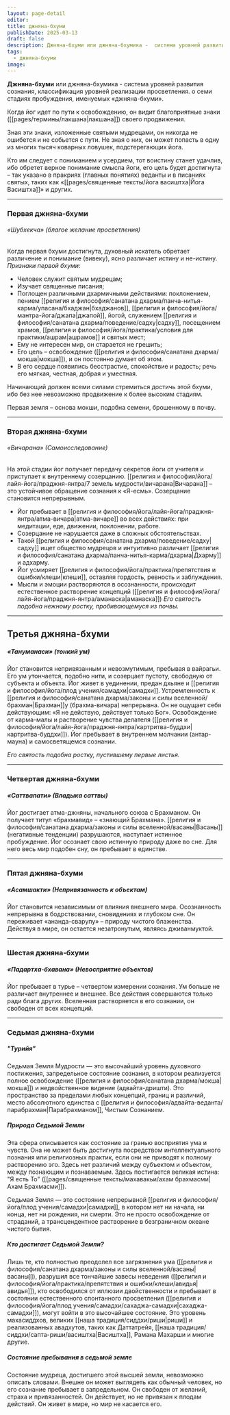```yaml
---
layout: page-detail
editor: 
title: джняна-бхуми
publishDate: 2025-03-13
draft: false
description: Джняна-бхуми или джняна-бхумика -  система уровней развития сознания, классификация уровней реализации просветления. о семи стадиях пробуждения, именуемых «джняна-бхуми».
tags:
  - джняна-бхуми
image:
---
```

**Джняна-бхуми** или джняна-бхумика -  система уровней развития сознания, классификация уровней реализации просветления. о семи стадиях пробуждения, именуемых «джняна-бхуми».

Когда йог идет по пути к освобождению, он видит благоприятные знаки ([[pages/термины/лакшана|лакшана]]) своего продвижения.

Зная эти знаки, изложенные святыми мудрецами, он никогда не ошибется и не собьется с пути. Не зная о них, он может попасть в одну из многих тысяч коварных ловушек, подстерегающих йога.

Кто им следует с пониманием и усердием, тот воистину станет удачлив, ибо обретет верное понимание смысла йоги, его цель будет достигнута – так указано в пракриях (главных понятиях) веданты и в писаниях святых, таких как «[[pages/священные тексты/йога васиштха|Йога Васиштха]]» и других.

---

### Первая джняна-бхуми

###### «Шубхекча» (благое желание просветления)

Когда первая бхуми достигнута, духовный искатель обретает различение и понимание (вивеку), ясно различает истину и не-истину.
 *Признаки первой бхуми:*
- Человек служит святым мудрецам;
- Изучает священные писания;
- Поглощен различными дхармичными действиями: поклонением, пением [[религия и философия/санатана дхарма/панча-нитья-карма/упасана/бхаджан|бхаджанов]], [[религия и философия/йога/мантра-йога/джапа|джапой]], йогой, служением [[религия и философия/санатана дхарма/поведение/садху|садху]], посещением храмов, [[религия и философия/йога/практика/условия для практики/ашрам|ашрамов]] и святых мест;
- Ему не интересен мир, он старается не грешить;
- Его цель – освобождение ([[религия и философия/санатана дхарма/мокша|мокша]]), и он постоянно думает об этом.
- В его сердце появились бесстрастие, спокойствие и радость; речь его мягкая, честная, добрая и уместная.

Начинающий должен всеми силами стремиться достичь этой бхуми, ибо без нее невозможно продвижение к более высоким стадиям.

Первая земля – основа мокши, подобна семени, брошенному в почву.


---

### Вторая джняна-бхуми

###### «Вичарана» (Самоисследование)

На этой стадии йог получает передачу секретов йоги от учителя и приступает к внутреннему созерцанию.
[[религия и философия/йога/лайя-йога/праджня-янтра/7 земель мудрости/вичарана|Вичарана]] – это устойчивое обращение сознания к «Я-есмь». Созерцание становится непрерывным.
- Йог пребывает в [[религия и философия/йога/лайя-йога/праджня-янтра/атма-вичара|атма-вичаре]] во всех действиях: при медитации, еде, движении, поклонении, работе.
- Созерцание не нарушается даже в сложных обстоятельствах.
- Такой [[религия и философия/санатана дхарма/поведение/садху|садху]] ищет общество мудрецов и интуитивно различает [[религия и философия/санатана дхарма/панча-нитья-карма/дхарма|Дхарму]] и адхарму.
- Йог усмиряет [[религия и философия/йога/практика/препятствия и ошибки/клеши|клеши]], оставляя гордость, ревность и заблуждения.
- Мысли и эмоции растворяются в осознанности, происходит естественное растворение концепций ([[религия и философия/йога/лайя-йога/праджня-янтра/аманаска|аманаска]])
*Его святость подобна нежному ростку, пробивающемуся из почвы.*

---

## Третья джняна-бхуми

##### «Тануманаси» (тонкий ум)
Йог становится непривязанным и невозмутимым, пребывая в вайрагьи.
Его ум утончается, подобно нити, и созерцает пустоту, свободную от субъекта и объекта.
Йог живет в уединении, предан дхьяне и [[религия и философия/йога/плод учения/самадхи|самадхи]].
Устремленность к [[религия и философия/санатана дхарма/законы и силы вселенной/брахман|Брахман]]у (брахма-вичара) непрерывна.
Он не ощущает себя действующим: «Я не действую, действует только Бог».
Освобождение от карма-малы и растворение чувства делателя ([[религия и философия/йога/лайя-йога/праджня-янтра/картритва-буддхи|картритва-буддхи]]).
Йог пребывает в внутреннем молчании (антар-мауна) и самосветящемся сознании.

*Его святость подобна ростку, пустившему первые листья.*


---

### Четвертая джняна-бхуми

##### «Саттвапати» (Владыка саттвы)
Йог достигает атма-джняны, начального союза с Брахманом.
Он получает титул «брахмавид» – «знающий Брахмана».
[[религия и философия/санатана дхарма/законы и силы вселенной/васаны|Васаны]] (негативные тенденции) разрушаются, наступает истинное пробуждение.
Йог осознает свою истинную природу даже во сне.
Для него весь мир подобен сну, он пребывает в единстве.

---

### Пятая джняна-бхуми

##### «Асамшакти» (Непривязанность к объектам)
Йог становится независимым от влияния внешнего мира.
Осознанность непрерывна в бодрствовании, сновидениях и глубоком сне.
Он переживает «ананда-сварупу» – природу чистого блаженства.
Действуя в мире, он остается незатронутым, являясь дживанмуктой.

---

### Шестая джняна-бхуми

##### «Падартха-бхавана» (Невосприятие объектов)

Йог пребывает в турье – четвертом измерении сознания.
Ум больше не различает внутреннее и внешнее.
Все действия совершаются только ради блага других. Вселенная растворяется в его сознании, он свободен от всех концепций.

---

### Седьмая джняна-бхуми
##### "Турийя"
Седьмая Земля Мудрости — это высочайший уровень духовного постижения, запредельное состояние сознания, в котором реализуется полное освобождение ([[религия и философия/санатана дхарма/мокша|мокша]]) и недвойственное видение (адвайта-дришти). Это пространство за пределами любых концепций, границ и различий, место абсолютного единства с [[религия и философия/адвайта-веданта/парабрахман|Парабрахманом]], Чистым Сознанием.

##### Природа Седьмой Земли

Эта сфера описывается как состояние за гранью восприятия ума и чувств. Она не может быть достигнута посредством интеллектуального познания или религиозных практик, если они не приводят к полному растворению эго. Здесь нет различий между субъектом и объектом, между познающим и познаваемым. Здесь постигается великая истина: "Я есть То" ([[pages/священные тексты/махавакьи/ахам брахмасми|Ахам Брахмасми]]).

Седьмая Земля — это состояние непрерывной [[религия и философия/йога/плод учения/самадхи|самадхи]], в котором нет ни начала, ни конца, нет ни рождения, ни смерти. Это не просто освобождение от страданий, а трансцендентное растворение в безграничном океане чистого бытия.

##### Кто достигает Седьмой Земли?

Лишь те, кто полностью преодолел все загрязнения ума ([[религия и философия/санатана дхарма/законы и силы вселенной/васаны|васаны]]), разрушил все тончайшие завесы неведения ([[религия и философия/йога/практика/препятствия и ошибки/клеши/авидья|авидья]]), кто освободился от иллюзии двойственности и пребывает в состоянии естественного спонтанного просветления ([[религия и философия/йога/плод учения/самадхи/сахаджа-самадхи|сахаджа-самадхи]]), могут войти в это высочайшее состояние. Это уровень махасиддхов, великих [[наша традиция/сиддхи/риши|риши]] и реализованных авадхутов, таких как Даттатрейя, [[наша традиция/сиддхи/сапта-риши/васиштха|Васиштха]], Рамана Махарши и многие другие.

##### Состояние пребывания в седьмой земле

Состояние мудреца, достигшего этой высшей земли, невозможно описать словами. Внешне он может выглядеть как обычный человек, но его сознание пребывает в запредельном. Он свободен от желаний, страха и привязанностей. Он действует, но не привязан к плодам действий. Он живет в мире, но мир не касается его.